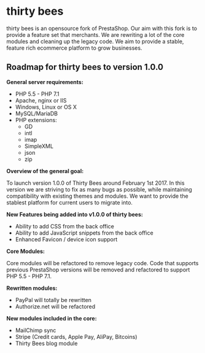 # thirty bees 
thirty bees is an opensource fork of PrestaShop. Our aim with this fork is to provide a feature set that merchants. We are rewriting a lot of the core modules and cleaning up the legacy code. We aim to provide a stable, feature rich ecommerce platform to grow businesses.

## Roadmap for thirty bees to version 1.0.0

**General server requirements:**

- PHP 5.5 - PHP 7.1
- Apache, nginx or IIS
- Windows, Linux or OS X
- MySQL/MariaDB
- PHP extensions:
  - GD
  - intl
  - imap
  - SimpleXML
  - json
  - zip

**Overview of the general goal:**

To launch version 1.0.0 of Thirty Bees around February 1st 2017. In this version we are striving to fix as many bugs as possible, while maintaining compatibility with existing themes and modules. We want to provide the stablest platform for current users to migrate into. 

**New Features being added into v1.0.0 of thirty bees:**

* Ability to add CSS from the back office
* Ability to add JavaScript snippets from the back office
* Enhanced Favicon / device icon support

**Core Modules:**

Core modules will be refactored to remove legacy code. Code that supports previous PrestaShop versions will be removed and refactored to support PHP 5.5 - PHP 7.1. 

 **Rewritten modules:**

* PayPal will totally be rewritten
* Authorize.net will be refactored

**New modules included in the core:**

* MailChimp sync
* Stripe (Credit cards, Apple Pay, AliPay, Bitcoins)
* Thirty Bees blog module
